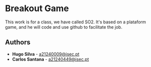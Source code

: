 # Breakout Game

This work is for a class, we have called SO2. It's based on a plataform game, and he will code and use github to facilitate the job.

## Authors

* **Hugo Silva** - a21240009@isec.pt
* **Carlos Santana** - a21240449@isec.pt

